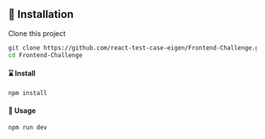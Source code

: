 ## 🧰 Installation

Clone this project


```sh
git clone https://github.com/react-test-case-eigen/Frontend-Challenge.git
cd Frontend-Challenge
```

#### ⌛ Install

```sh
npm install
```

#### 🚀 Usage

```sh
npm run dev
```
